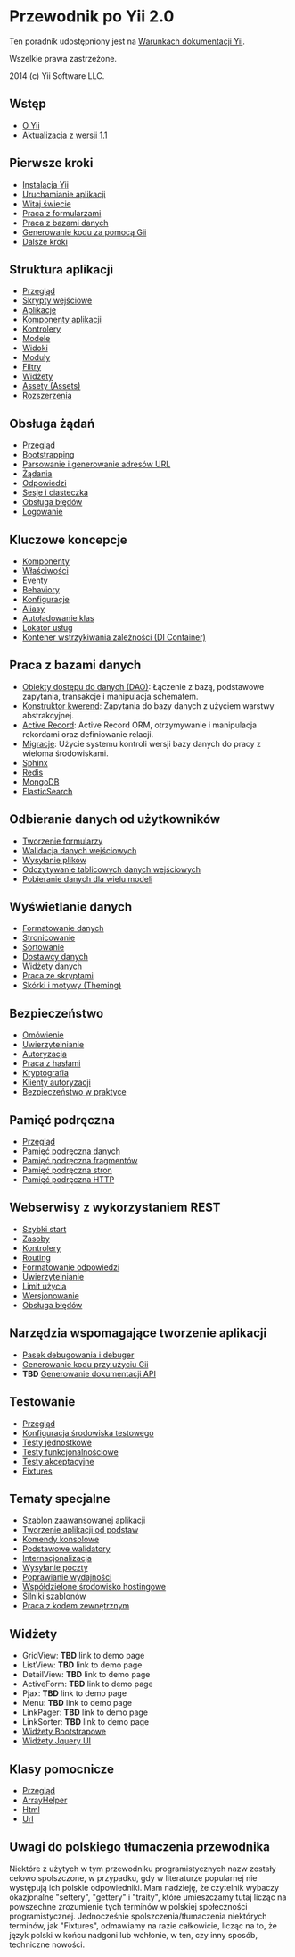 Przewodnik po Yii 2.0
=====================

Ten poradnik udostępniony jest na [Warunkach dokumentacji Yii](http://www.yiiframework.com/doc/terms/).

Wszelkie prawa zastrzeżone.

2014 (c) Yii Software LLC.


Wstęp
-----

* [O Yii](intro-yii.md)
* [Aktualizacja z wersji 1.1](intro-upgrade-from-v1.md)


Pierwsze kroki
--------------

* [Instalacja Yii](start-installation.md)
* [Uruchamianie aplikacji](start-workflow.md)
* [Witaj świecie](start-hello.md)
* [Praca z formularzami](start-forms.md)
* [Praca z bazami danych](start-databases.md)
* [Generowanie kodu za pomocą Gii](start-gii.md)
* [Dalsze kroki](start-looking-ahead.md)


Struktura aplikacji
-------------------

* [Przegląd](structure-overview.md)
* [Skrypty wejściowe](structure-entry-scripts.md)
* [Aplikacje](structure-applications.md)
* [Komponenty aplikacji](structure-application-components.md)
* [Kontrolery](structure-controllers.md)
* [Modele](structure-models.md)
* [Widoki](structure-views.md)
* [Moduły](structure-modules.md)
* [Filtry](structure-filters.md)
* [Widżety](structure-widgets.md)
* [Assety (Assets)](structure-assets.md)
* [Rozszerzenia](structure-extensions.md)


Obsługa żądań
-------------

* [Przegląd](runtime-overview.md)
* [Bootstrapping](runtime-bootstrapping.md)
* [Parsowanie i generowanie adresów URL](runtime-routing.md)
* [Żądania](runtime-requests.md)
* [Odpowiedzi](runtime-responses.md)
* [Sesje i ciasteczka](runtime-sessions-cookies.md)
* [Obsługa błędów](runtime-handling-errors.md)
* [Logowanie](runtime-logging.md)


Kluczowe koncepcje
------------------

* [Komponenty](concept-components.md)
* [Właściwości](concept-properties.md)
* [Eventy](concept-events.md)
* [Behaviory](concept-behaviors.md)
* [Konfiguracje](concept-configurations.md)
* [Aliasy](concept-aliases.md)
* [Autoładowanie klas](concept-autoloading.md)
* [Lokator usług](concept-service-locator.md)
* [Kontener wstrzykiwania zależności (DI Container)](concept-di-container.md)


Praca z bazami danych
---------------------

* [Obiekty dostępu do danych (DAO)](db-dao.md): Łączenie z bazą, podstawowe zapytania, transakcje i manipulacja schematem.
* [Konstruktor kwerend](db-query-builder.md): Zapytania do bazy danych z użyciem warstwy abstrakcyjnej.
* [Active Record](db-active-record.md): Active Record ORM, otrzymywanie i manipulacja rekordami oraz definiowanie relacji.
* [Migracje](db-migrations.md): Użycie systemu kontroli wersji bazy danych do pracy z wieloma środowiskami.
* [Sphinx](https://github.com/yiisoft/yii2-sphinx/blob/master/docs/guide/README.md)
* [Redis](https://github.com/yiisoft/yii2-redis/blob/master/docs/guide/README.md)
* [MongoDB](https://github.com/yiisoft/yii2-mongodb/blob/master/docs/guide/README.md)
* [ElasticSearch](https://github.com/yiisoft/yii2-elasticsearch/blob/master/docs/guide/README.md)


Odbieranie danych od użytkowników
---------------------------------

* [Tworzenie formularzy](input-forms.md)
* [Walidacja danych wejściowych](input-validation.md)
* [Wysyłanie plików](input-file-upload.md)
* [Odczytywanie tablicowych danych wejściowych](input-tabular-input.md)
* [Pobieranie danych dla wielu modeli](input-multiple-models.md)


Wyświetlanie danych
-------------------

* [Formatowanie danych](output-formatting.md)
* [Stronicowanie](output-pagination.md)
* [Sortowanie](output-sorting.md)
* [Dostawcy danych](output-data-providers.md)
* [Widżety danych](output-data-widgets.md)
* [Praca ze skryptami](output-client-scripts.md)
* [Skórki i motywy (Theming)](output-theming.md)


Bezpieczeństwo
--------------

* [Omówienie](security-overview.md)
* [Uwierzytelnianie](security-authentication.md)
* [Autoryzacja](security-authorization.md)
* [Praca z hasłami](security-passwords.md)
* [Kryptografia](security-cryptography.md)
* [Klienty autoryzacji](security-auth-clients.md)
* [Bezpieczeństwo w praktyce](security-best-practices.md)


Pamięć podręczna
----------------

* [Przegląd](caching-overview.md)
* [Pamięć podręczna danych](caching-data.md)
* [Pamięć podręczna fragmentów](caching-fragment.md)
* [Pamięć podręczna stron](caching-page.md)
* [Pamięć podręczna HTTP](caching-http.md)


Webserwisy z wykorzystaniem REST
--------------------------------

* [Szybki start](rest-quick-start.md)
* [Zasoby](rest-resources.md)
* [Kontrolery](rest-controllers.md)
* [Routing](rest-routing.md)
* [Formatowanie odpowiedzi](rest-response-formatting.md)
* [Uwierzytelnianie](rest-authentication.md)
* [Limit użycia](rest-rate-limiting.md)
* [Wersjonowanie](rest-versioning.md)
* [Obsługa błędów](rest-error-handling.md)


Narzędzia wspomagające tworzenie aplikacji
------------------------------------------

* [Pasek debugowania i debuger](https://github.com/yiisoft/yii2-debug/blob/master/docs/guide/README.md)
* [Generowanie kodu przy użyciu Gii](https://github.com/yiisoft/yii2-gii/blob/master/docs/guide/README.md)
* **TBD** [Generowanie dokumentacji API](https://github.com/yiisoft/yii2-apidoc)


Testowanie
----------

* [Przegląd](test-overview.md)
* [Konfiguracja środowiska testowego](test-environment-setup.md)
* [Testy jednostkowe](test-unit.md)
* [Testy funkcjonalnościowe](test-functional.md)
* [Testy akceptacyjne](test-acceptance.md)
* [Fixtures](test-fixtures.md)


Tematy specjalne
----------------

* [Szablon zaawansowanej aplikacji](https://github.com/yiisoft/yii2-app-advanced/blob/master/docs/guide/README.md)
* [Tworzenie aplikacji od podstaw](tutorial-start-from-scratch.md)
* [Komendy konsolowe](tutorial-console.md)
* [Podstawowe walidatory](tutorial-core-validators.md)
* [Internacjonalizacja](tutorial-i18n.md)
* [Wysyłanie poczty](tutorial-mailing.md)
* [Poprawianie wydajności](tutorial-performance-tuning.md)
* [Współdzielone środowisko hostingowe](tutorial-shared-hosting.md)
* [Silniki szablonów](tutorial-template-engines.md)
* [Praca z kodem zewnętrznym](tutorial-yii-integration.md)


Widżety
-------

* GridView: **TBD** link to demo page
* ListView: **TBD** link to demo page
* DetailView: **TBD** link to demo page
* ActiveForm: **TBD** link to demo page
* Pjax: **TBD** link to demo page
* Menu: **TBD** link to demo page
* LinkPager: **TBD** link to demo page
* LinkSorter: **TBD** link to demo page
* [Widżety Bootstrapowe](https://github.com/yiisoft/yii2-bootstrap/blob/master/docs/guide/README.md)
* [Widżety Jquery UI](https://github.com/yiisoft/yii2-jui/blob/master/docs/guide/README.md)


Klasy pomocnicze
----------------

* [Przegląd](helper-overview.md)
* [ArrayHelper](helper-array.md)
* [Html](helper-html.md)
* [Url](helper-url.md)


Uwagi do polskiego tłumaczenia przewodnika
------------------------------------------

Niektóre z użytych w tym przewodniku programistycznych nazw zostały celowo spolszczone, w przypadku, gdy 
w literaturze popularnej nie występują ich polskie odpowiedniki. Mam nadzieję, że czytelnik wybaczy okazjonalne 
"settery", "gettery" i "traity", które umieszczamy tutaj licząc na powszechne zrozumienie tych terminów w polskiej 
społeczności programistycznej. Jednocześnie spolszczenia/tłumaczenia niektórych terminów, jak "Fixtures", odmawiamy na razie 
całkowicie, licząc na to, że język polski w końcu nadgoni lub wchłonie, w ten, czy inny sposób, techniczne nowości.
